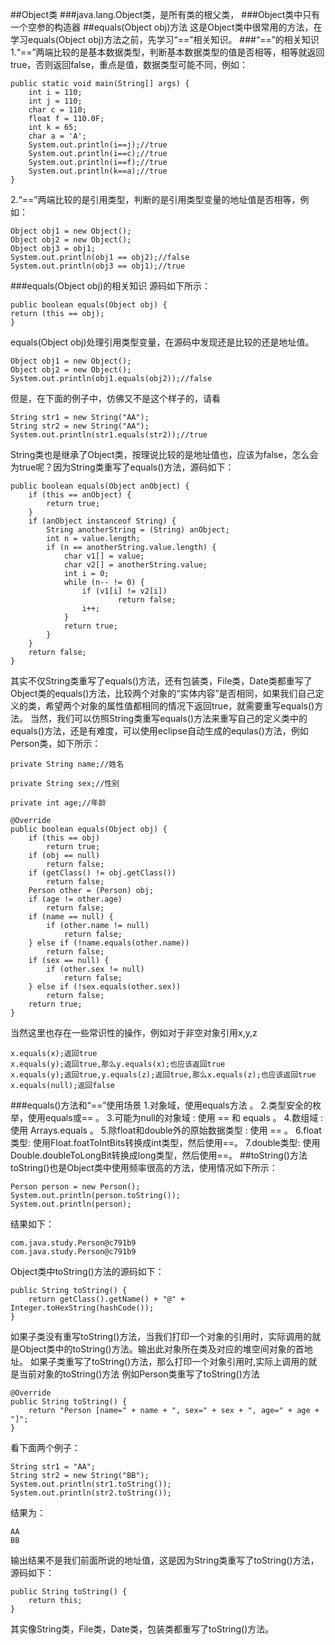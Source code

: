 ##Object类
###java.lang.Object类，是所有类的根父类，
###Object类中只有一个空参的构造器
##equals(Object obj)方法
这是Object类中很常用的方法，在学习equals(Object obj)方法之前，先学习“==”相关知识。
###“==”的相关知识
1.“==”两端比较的是基本数据类型，判断基本数据类型的值是否相等，相等就返回true，否则返回false，重点是值，数据类型可能不同，例如：

	public static void main(String[] args) {
		int i = 110;
		int j = 110;
		char c = 110;
		float f = 110.0F;
		int k = 65;
		char a = 'A';
		System.out.println(i==j);//true
		System.out.println(i==c);//true
		System.out.println(i==f);//true
		System.out.println(k==a);//true
	}
2.“==”两端比较的是引用类型，判断的是引用类型变量的地址值是否相等，例如：

	Object obj1 = new Object();
	Object obj2 = new Object();
	Object obj3 = obj1;
	System.out.println(obj1 == obj2);//false
	System.out.println(obj3 == obj1);//true
###equals(Object obj)的相关知识
源码如下所示：

	public boolean equals(Object obj) {
    return (this == obj);
	}
equals(Object obj)处理引用类型变量，在源码中发现还是比较的还是地址值。

	Object obj1 = new Object();
	Object obj2 = new Object();
	System.out.println(obj1.equals(obj2));//false
但是，在下面的例子中，仿佛又不是这个样子的，请看

	String str1 = new String("AA");
	String str2 = new String("AA");
	System.out.println(str1.equals(str2));//true
String类也是继承了Object类，按理说比较的是地址值也，应该为false，怎么会为true呢？因为String类重写了equals()方法，源码如下：

	public boolean equals(Object anObject) {
        if (this == anObject) {
            return true;
        }
        if (anObject instanceof String) {
            String anotherString = (String) anObject;
            int n = value.length;
            if (n == anotherString.value.length) {
                char v1[] = value;
                char v2[] = anotherString.value;
                int i = 0;
                while (n-- != 0) {
                    if (v1[i] != v2[i])
                            return false;
                    i++;
                }
                return true;
            }
        }
        return false;
    }
其实不仅String类重写了equals()方法，还有包装类，File类，Date类都重写了Object类的equals()方法，比较两个对象的“实体内容”是否相同，如果我们自己定义的类，希望两个对象的属性值都相同的情况下返回true，就需要重写equals()方法。
当然，我们可以仿照String类重写equals()方法来重写自己的定义类中的equals()方法，还是有难度，可以使用eclipse自动生成的equlas()方法，例如Person类，如下所示：

	private String name;//姓名
	
	private String sex;//性别
	
	private int age;//年龄

	@Override
	public boolean equals(Object obj) {
		if (this == obj)
			return true;
		if (obj == null)
			return false;
		if (getClass() != obj.getClass())
			return false;
		Person other = (Person) obj;
		if (age != other.age)
			return false;
		if (name == null) {
			if (other.name != null)
				return false;
		} else if (!name.equals(other.name))
			return false;
		if (sex == null) {
			if (other.sex != null)
				return false;
		} else if (!sex.equals(other.sex))
			return false;
		return true;
	}
当然这里也存在一些常识性的操作，例如对于非空对象引用x,y,z
	
	x.equals(x);返回true
	x.equals(y);返回true,那么y.equals(x);也应该返回true
	x.equals(y);返回true,y.equals(z);返回true,那么x.equals(z);也应该返回true
	x.equals(null);返回false
###equals()方法和“==”使用场景
	1.对象域，使用equals方法 。
    2.类型安全的枚举，使用equals或== 。
    3.可能为null的对象域 : 使用 == 和 equals 。
    4.数组域 : 使用 Arrays.equals 。
    5.除float和double外的原始数据类型 : 使用 == 。
    6.float类型: 使用Float.foatToIntBits转换成int类型，然后使用==。
    7.double类型: 使用Double.doubleToLongBit转换成long类型，然后使用==。
##toString()方法
toString()也是Object类中使用频率很高的方法，使用情况如下所示：

	Person person = new Person();
	System.out.println(person.toString());
    System.out.println(person);
结果如下：

	com.java.study.Person@c791b9
	com.java.study.Person@c791b9
Object类中toString()方法的源码如下：

	public String toString() {
        return getClass().getName() + "@" + Integer.toHexString(hashCode());
    }
如果子类没有重写toString()方法，当我们打印一个对象的引用时，实际调用的就是Object类中的toString()方法。输出此对象所在类及对应的堆空间对象的首地址。
如果子类重写了toString()方法，那么打印一个对象引用时,实际上调用的就是当前对象的toString()方法
例如Person类重写了toString()方法

	@Override
	public String toString() {
		return "Person [name=" + name + ", sex=" + sex + ", age=" + age + "]";
	}
看下面两个例子：

	String str1 = "AA";
	String str2 = new String("BB");
	System.out.println(str1.toString());
	System.out.println(str2.toString());
结果为：

	AA
	BB
输出结果不是我们前面所说的地址值，这是因为String类重写了toString()方法，源码如下：

	public String toString() {
        return this;
    }
其实像String类，File类，Date类，包装类都重写了toString()方法。




